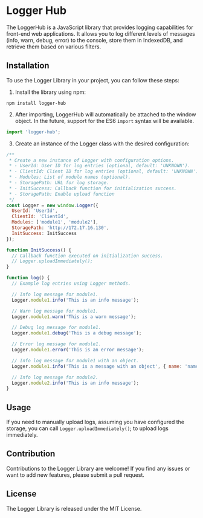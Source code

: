 # Logger Hub

The LoggerHub is a JavaScript library that provides logging capabilities for front-end web applications. It allows you to log different levels of messages (info, warn, debug, error) to the console, store them in IndexedDB, and retrieve them based on various filters.

## Installation

To use the Logger Library in your project, you can follow these steps:

1. Install the library using npm:

```shell
npm install logger-hub
```

2. After importing, LoggerHub will automatically be attached to the window object. In the future, support for the ES6 `import` syntax will be available.
  
```javascript
import 'logger-hub';
```

3. Create an instance of the Logger class with the desired configuration:

```javascript
/**
 * Create a new instance of Logger with configuration options.
 * - UserId: User ID for log entries (optional, default: 'UNKNOWN').
 * - ClientId: Client ID for log entries (optional, default: 'UNKNOWN').
 * - Modules: List of module names (optional).
 * - StoragePath: URL for log storage.
 * - InitSuccess: Callback function for initialization success.
 * - StoragePath: Enable upload function
 */
const Logger = new window.Logger({
  UserId: 'UserId',
  ClientId: 'ClientId',
  Modules: ['module1', 'module2'],
  StoragePath: 'http://172.17.16.130',
  InitSuccess: InitSuccess
});

function InitSuccess() {
  // Callback function executed on initialization success.
  // Logger.uploadImmediately();
}

function log() {
  // Example log entries using Logger methods.

  // Info log message for module1.
  Logger.module1.info('This is an info message');

  // Warn log message for module1.
  Logger.module1.warn('This is a warn message');

  // Debug log message for module1.
  Logger.module1.debug('This is a debug message');

  // Error log message for module1.
  Logger.module1.error('This is an error message');

  // Info log message for module1 with an object.
  Logger.module1.info('This is a message with an object', { name: 'name', age: 18 });

  // Info log message for module2.
  Logger.module2.info('This is an info message');
}

```

## Usage

If you need to manually upload logs, assuming you have configured the storage, you can call `Logger.uploadImmediately()`; to upload logs immediately.


## Contribution
Contributions to the Logger Library are welcome! If you find any issues or want to add new features, please submit a pull request.

## License
The Logger Library is released under the MIT License.
